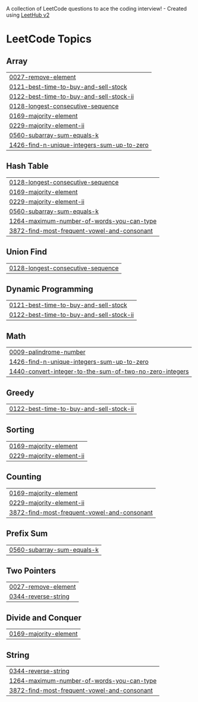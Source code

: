 A collection of LeetCode questions to ace the coding interview! - Created using [LeetHub v2](https://github.com/arunbhardwaj/LeetHub-2.0)
<!---LeetCode Topics Start-->
# LeetCode Topics
## Array
|  |
| ------- |
| [0027-remove-element](https://github.com/Sanjanatag/LeetCode_Sanj/tree/master/0027-remove-element) |
| [0121-best-time-to-buy-and-sell-stock](https://github.com/Sanjanatag/LeetCode_Sanj/tree/master/0121-best-time-to-buy-and-sell-stock) |
| [0122-best-time-to-buy-and-sell-stock-ii](https://github.com/Sanjanatag/LeetCode_Sanj/tree/master/0122-best-time-to-buy-and-sell-stock-ii) |
| [0128-longest-consecutive-sequence](https://github.com/Sanjanatag/LeetCode_Sanj/tree/master/0128-longest-consecutive-sequence) |
| [0169-majority-element](https://github.com/Sanjanatag/LeetCode_Sanj/tree/master/0169-majority-element) |
| [0229-majority-element-ii](https://github.com/Sanjanatag/LeetCode_Sanj/tree/master/0229-majority-element-ii) |
| [0560-subarray-sum-equals-k](https://github.com/Sanjanatag/LeetCode_Sanj/tree/master/0560-subarray-sum-equals-k) |
| [1426-find-n-unique-integers-sum-up-to-zero](https://github.com/Sanjanatag/LeetCode_Sanj/tree/master/1426-find-n-unique-integers-sum-up-to-zero) |
## Hash Table
|  |
| ------- |
| [0128-longest-consecutive-sequence](https://github.com/Sanjanatag/LeetCode_Sanj/tree/master/0128-longest-consecutive-sequence) |
| [0169-majority-element](https://github.com/Sanjanatag/LeetCode_Sanj/tree/master/0169-majority-element) |
| [0229-majority-element-ii](https://github.com/Sanjanatag/LeetCode_Sanj/tree/master/0229-majority-element-ii) |
| [0560-subarray-sum-equals-k](https://github.com/Sanjanatag/LeetCode_Sanj/tree/master/0560-subarray-sum-equals-k) |
| [1264-maximum-number-of-words-you-can-type](https://github.com/Sanjanatag/LeetCode_Sanj/tree/master/1264-maximum-number-of-words-you-can-type) |
| [3872-find-most-frequent-vowel-and-consonant](https://github.com/Sanjanatag/LeetCode_Sanj/tree/master/3872-find-most-frequent-vowel-and-consonant) |
## Union Find
|  |
| ------- |
| [0128-longest-consecutive-sequence](https://github.com/Sanjanatag/LeetCode_Sanj/tree/master/0128-longest-consecutive-sequence) |
## Dynamic Programming
|  |
| ------- |
| [0121-best-time-to-buy-and-sell-stock](https://github.com/Sanjanatag/LeetCode_Sanj/tree/master/0121-best-time-to-buy-and-sell-stock) |
| [0122-best-time-to-buy-and-sell-stock-ii](https://github.com/Sanjanatag/LeetCode_Sanj/tree/master/0122-best-time-to-buy-and-sell-stock-ii) |
## Math
|  |
| ------- |
| [0009-palindrome-number](https://github.com/Sanjanatag/LeetCode_Sanj/tree/master/0009-palindrome-number) |
| [1426-find-n-unique-integers-sum-up-to-zero](https://github.com/Sanjanatag/LeetCode_Sanj/tree/master/1426-find-n-unique-integers-sum-up-to-zero) |
| [1440-convert-integer-to-the-sum-of-two-no-zero-integers](https://github.com/Sanjanatag/LeetCode_Sanj/tree/master/1440-convert-integer-to-the-sum-of-two-no-zero-integers) |
## Greedy
|  |
| ------- |
| [0122-best-time-to-buy-and-sell-stock-ii](https://github.com/Sanjanatag/LeetCode_Sanj/tree/master/0122-best-time-to-buy-and-sell-stock-ii) |
## Sorting
|  |
| ------- |
| [0169-majority-element](https://github.com/Sanjanatag/LeetCode_Sanj/tree/master/0169-majority-element) |
| [0229-majority-element-ii](https://github.com/Sanjanatag/LeetCode_Sanj/tree/master/0229-majority-element-ii) |
## Counting
|  |
| ------- |
| [0169-majority-element](https://github.com/Sanjanatag/LeetCode_Sanj/tree/master/0169-majority-element) |
| [0229-majority-element-ii](https://github.com/Sanjanatag/LeetCode_Sanj/tree/master/0229-majority-element-ii) |
| [3872-find-most-frequent-vowel-and-consonant](https://github.com/Sanjanatag/LeetCode_Sanj/tree/master/3872-find-most-frequent-vowel-and-consonant) |
## Prefix Sum
|  |
| ------- |
| [0560-subarray-sum-equals-k](https://github.com/Sanjanatag/LeetCode_Sanj/tree/master/0560-subarray-sum-equals-k) |
## Two Pointers
|  |
| ------- |
| [0027-remove-element](https://github.com/Sanjanatag/LeetCode_Sanj/tree/master/0027-remove-element) |
| [0344-reverse-string](https://github.com/Sanjanatag/LeetCode_Sanj/tree/master/0344-reverse-string) |
## Divide and Conquer
|  |
| ------- |
| [0169-majority-element](https://github.com/Sanjanatag/LeetCode_Sanj/tree/master/0169-majority-element) |
## String
|  |
| ------- |
| [0344-reverse-string](https://github.com/Sanjanatag/LeetCode_Sanj/tree/master/0344-reverse-string) |
| [1264-maximum-number-of-words-you-can-type](https://github.com/Sanjanatag/LeetCode_Sanj/tree/master/1264-maximum-number-of-words-you-can-type) |
| [3872-find-most-frequent-vowel-and-consonant](https://github.com/Sanjanatag/LeetCode_Sanj/tree/master/3872-find-most-frequent-vowel-and-consonant) |
<!---LeetCode Topics End-->